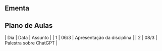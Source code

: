 ## Ementa

## Plano de Aulas

| Dia | Data | Assunto |
| 1   | 06/3 | Apresentação da disciplina |
| 2   | 08/3 | Palestra sobre ChatGPT |
